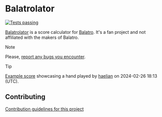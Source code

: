 # Balatrolator

[![Tests passing](https://github.com/kleinfreund/balatrolator/workflows/Tests/badge.svg)](https://github.com/kleinfreund/balatrolator/actions)

[Balatrolator](https://balatrolator.com/) is a score calculator for [Balatro](https://www.playbalatro.com/). It's a fan project and not affiliated with the makers of Balatro.

> [!NOTE]
> Please, [report any bugs you encounter](https://github.com/kleinfreund/balatrolator/issues/new/choose).

> [!TIP]
> [Example score](https://balatrolator.com/?state=D4iM3YFY1AaA3I5TUvU6AGOu+NACZD88EiA2UnAZkQoE58iA6QqM0Gk0g0JvFBYdcwWnh6gE4uABY4k6XDpyFuKTPmLNauBuW4eiGRx5KVp3OYm4gA) showcasing a hand played by [haelian](https://twitch.tv/haelian) on 2024-02-26 18:13 (UTC).

## Contributing

[Contribution guidelines for this project](CONTRIBUTING.md)
